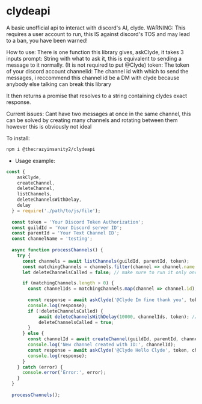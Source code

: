 # clydeapi
A basic unofficial api to interact with discord's AI, clyde.
WARNING: This requires a user account to run, this IS against discord's TOS and may lead to a ban, you have been warned!

How to use:
There is one function this library gives, askClyde, it takes 3 inputs
prompt: String with what to ask it, this is equivalent to sending a message to it normally. (It is not required to put @Clyde)
token: The token of your discord account
channelid: The channel id with which to send the messages, i reccommend this channel id be a DM with clyde because anybody else talking can break this library

It then returns a promise that resolves to a string containing clydes exact response.

Current issues:
Cant have two messages at once in the same channel, this can be solved by creating many channels and rotating between them however this is obviously not ideal

To install:
```bash
npm i @thecrazyinsanity2/clydeapi
```
- Usage example:
```javascript
const {
    askClyde,
    createChannel,
    deleteChannel,
    listChannels,
    deleteChannelsWithDelay,
    delay
  } = require('./path/to/js/file');
  
  const token = 'Your Discord Token Authorization';
  const guildId = 'Your Discord server ID';
  const parentId = 'Your Text Channel ID';
  const channelName = 'testing';
  
  async function processChannels() {
    try {
      const channels = await listChannels(guildId, parentId, token);
      const matchingChannels = channels.filter(channel => channel.name === channelName);
      let deleteChannelsCalled = false; // make sure to run it only once

      if (matchingChannels.length > 0) {
        const channelIds = matchingChannels.map(channel => channel.id);
        
        const response = await askClyde('@Clyde Im fine thank you', token, channelIds);
        console.log(response);
        if (!deleteChannelsCalled) {
            await deleteChannelsWithDelay(10000, channelIds, token); // delete channel in 10 seconds
            deleteChannelsCalled = true;
        }
      } else {
        const channelId = await createChannel(guildId, parentId, channelName, token);
        console.log('New channel created with ID:', channelId);
        const response = await askClyde('@Clyde Hello Clyde', token, channelId);
        console.log(response);
      }
    } catch (error) {
      console.error('Error:', error);
    }
  }
  
  processChannels();
```
